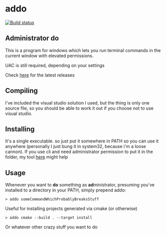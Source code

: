 # addo

[![Build status](https://img.shields.io/appveyor/ci/jonnyptn/addo.svg?label=build)](https://ci.appveyor.com/project/JonnyPtn/addo)

## Administrator do

This is a program for windows which lets you run terminal commands in the current window with elevated permissions.

UAC is still required, depending on your settings

Check [here](https://github.com/JonnyPtn/addo/releases) for the latest releases

## Compiling
I've included the visual studio solution I used, but the thing is only one source file, so you should be able to work it out if you choose not to use visual studio. 

## Installing
It's a single executable. so just put it somewhere in PATH so you can use it anywhere (personally I just bung it in system32, because i'm a loose cannon). If you use cli and need administrator permission to put it in the folder, my tool [here](https://github.com/JonnyPtn/sudo/) might help

## Usage
Whenever you want to **do** something as **ad**ministrator, presuming you've installed to a directory in your PATH, simply prepend addo:

`> addo someCommandWhichProbablyBreaksStuff`

Useful for installing projects generated via cmake (or otherwise)

`> addo cmake --build . --target install`

Or whatever other crazy stuff you want to do
